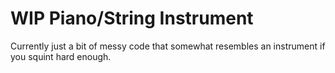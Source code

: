 # WIP Piano/String Instrument
Currently just a bit of messy code that somewhat resembles an instrument if you squint hard enough.
